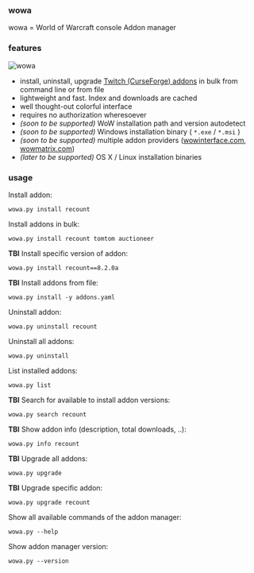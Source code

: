### wowa

wowa = World of Warcraft console Addon manager

### features

![wowa](https://raw.githubusercontent.com/nazarov-tech/wowa/master/static/wowa_demo.gif)

* install, uninstall, upgrade [Twitch (CurseForge) addons](https://www.curseforge.com/wow/addons) in bulk from command line or from file
* lightweight and fast. Index and downloads are cached
* well thought-out colorful interface
* requires no authorization wheresoever
* *(soon to be supported)* WoW installation path and version autodetect
* *(soon to be supported)* Windows installation binary ( `*.exe` / `*.msi` )
* *(soon to be supported)* multiple addon providers ([wowinterface.com](https://wowinterface.com), [wowmatrix.com](https://wowmatrix.com))
* *(later to be supported)* OS X / Linux installation binaries
### usage

Install addon:
```
wowa.py install recount
```
Install addons in bulk:
```
wowa.py install recount tomtom auctioneer
```
**TBI** Install specific version of addon:
```
wowa.py install recount==8.2.0a
```
**TBI** Install addons from file:
```
wowa.py install -y addons.yaml
```
Uninstall addon:
```
wowa.py uninstall recount
```
Uninstall all addons:
```
wowa.py uninstall
```
List installed addons:
```
wowa.py list
```
**TBI** Search for available to install addon versions:
```
wowa.py search recount
```
**TBI** Show addon info (description, total downloads, ..):
```
wowa.py info recount
```
**TBI** Upgrade all addons:
```
wowa.py upgrade
```
**TBI** Upgrade specific addon:
```
wowa.py upgrade recount
```
Show all available commands of the addon manager:
```
wowa.py --help
```
Show addon manager version:
```
wowa.py --version
```